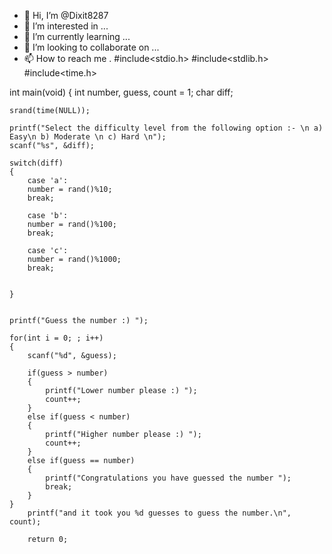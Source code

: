 - 👋 Hi, I’m @Dixit8287
- 👀 I’m interested in ...
- 🌱 I’m currently learning ...
- 💞️ I’m looking to collaborate on ...
- 📫 How to reach me .
#include<stdio.h>
#include<stdlib.h>
#include<time.h>


int main(void)
{
    int number, guess, count = 1;
    char diff;

    srand(time(NULL));
    
    printf("Select the difficulty level from the following option :- \n a) Easy\n b) Moderate \n c) Hard \n");
    scanf("%s", &diff);
    
    switch(diff)
    {
        case 'a':
        number = rand()%10;
        break;

        case 'b':
        number = rand()%100;
        break;

        case 'c':
        number = rand()%1000;
        break;

        
    }

    
    printf("Guess the number :) ");
    
    for(int i = 0; ; i++)
    {   
        scanf("%d", &guess);

        if(guess > number)
        {
            printf("Lower number please :) ");
            count++;
        }
        else if(guess < number)
        {
            printf("Higher number please :) ");
            count++;
        }
        else if(guess == number)
        {
            printf("Congratulations you have guessed the number ");
            break;
        }
    }
        printf("and it took you %d guesses to guess the number.\n", count);

        return 0;
